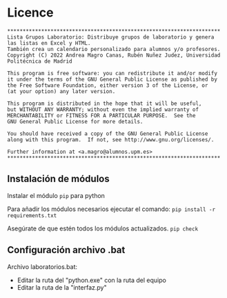 Licence
=========================================================================
    *********************************************************************
    Lista Grupos Laboratorio: Distribuye grupos de laboratorio y genera las listas en Excel y HTML.
    También crea un calendario personalizado para alumnos y/o profesores.
    Copyright (C) 2022 Andrea Magro Canas, Rubén Nuñez Judez, Universidad Politécnica de Madrid

    This program is free software: you can redistribute it and/or modify
    it under the terms of the GNU General Public License as published by
    the Free Software Foundation, either version 3 of the License, or
    (at your option) any later version.

    This program is distributed in the hope that it will be useful,
    but WITHOUT ANY WARRANTY; without even the implied warranty of
    MERCHANTABILITY or FITNESS FOR A PARTICULAR PURPOSE.  See the
    GNU General Public License for more details.

    You should have received a copy of the GNU General Public License
    along with this program.  If not, see http://www.gnu.org/licenses/.

    Further information at <a.magro@alumnos.upm.es>
    *********************************************************************

## Instalación de módulos

Instalar el módulo `pip` para python

Para añadir los módulos necesarios ejecutar el comando: `pip install -r requirements.txt`

Asegúrate de que estén todos los módulos actualizados. `pip check`

## Configuración archivo .bat

Archivo laboratorios.bat:

- Editar la ruta del "python.exe" con la ruta del equipo
- Editar la ruta de la "interfaz.py"
